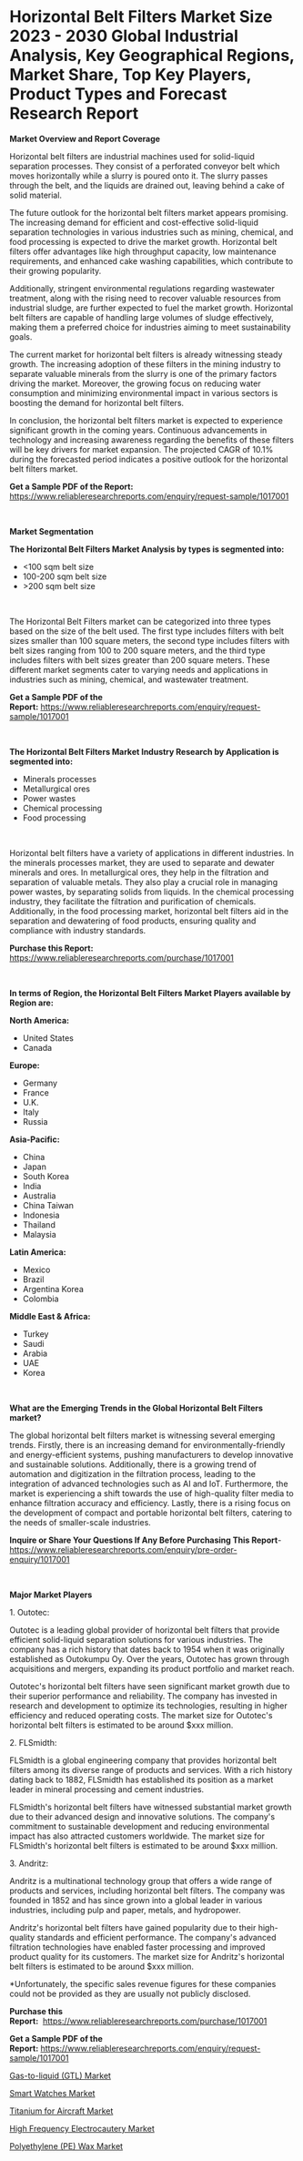 <p><h1>Horizontal Belt Filters Market Size 2023 - 2030 Global Industrial Analysis, Key Geographical Regions, Market Share, Top Key Players, Product Types and Forecast Research Report</h1></p><p><strong>Market Overview and Report Coverage</strong></p>
<p><p>Horizontal belt filters are industrial machines used for solid-liquid separation processes. They consist of a perforated conveyor belt which moves horizontally while a slurry is poured onto it. The slurry passes through the belt, and the liquids are drained out, leaving behind a cake of solid material.</p><p>The future outlook for the horizontal belt filters market appears promising. The increasing demand for efficient and cost-effective solid-liquid separation technologies in various industries such as mining, chemical, and food processing is expected to drive the market growth. Horizontal belt filters offer advantages like high throughput capacity, low maintenance requirements, and enhanced cake washing capabilities, which contribute to their growing popularity.</p><p>Additionally, stringent environmental regulations regarding wastewater treatment, along with the rising need to recover valuable resources from industrial sludge, are further expected to fuel the market growth. Horizontal belt filters are capable of handling large volumes of sludge effectively, making them a preferred choice for industries aiming to meet sustainability goals.</p><p>The current market for horizontal belt filters is already witnessing steady growth. The increasing adoption of these filters in the mining industry to separate valuable minerals from the slurry is one of the primary factors driving the market. Moreover, the growing focus on reducing water consumption and minimizing environmental impact in various sectors is boosting the demand for horizontal belt filters.</p><p>In conclusion, the horizontal belt filters market is expected to experience significant growth in the coming years. Continuous advancements in technology and increasing awareness regarding the benefits of these filters will be key drivers for market expansion. The projected CAGR of 10.1% during the forecasted period indicates a positive outlook for the horizontal belt filters market.</p></p>
<p><strong>Get a Sample PDF of the Report:</strong> <a href="https://www.reliableresearchreports.com/enquiry/request-sample/1017001">https://www.reliableresearchreports.com/enquiry/request-sample/1017001</a></p>
<p>&nbsp;</p>
<p><strong>Market Segmentation</strong></p>
<p><strong>The Horizontal Belt Filters Market Analysis by types is segmented into:</strong></p>
<p><ul><li><100 sqm belt size</li><li>100-200 sqm belt size</li><li>>200 sqm belt size</li></ul></p>
<p>&nbsp;</p>
<p><p>The Horizontal Belt Filters market can be categorized into three types based on the size of the belt used. The first type includes filters with belt sizes smaller than 100 square meters, the second type includes filters with belt sizes ranging from 100 to 200 square meters, and the third type includes filters with belt sizes greater than 200 square meters. These different market segments cater to varying needs and applications in industries such as mining, chemical, and wastewater treatment.</p></p>
<p><strong>Get a Sample PDF of the Report:</strong>&nbsp;<a href="https://www.reliableresearchreports.com/enquiry/request-sample/1017001">https://www.reliableresearchreports.com/enquiry/request-sample/1017001</a></p>
<p>&nbsp;</p>
<p><strong>The Horizontal Belt Filters Market Industry Research by Application is segmented into:</strong></p>
<p><ul><li>Minerals processes</li><li>Metallurgical ores</li><li>Power wastes</li><li>Chemical processing</li><li>Food processing</li></ul></p>
<p>&nbsp;</p>
<p><p>Horizontal belt filters have a variety of applications in different industries. In the minerals processes market, they are used to separate and dewater minerals and ores. In metallurgical ores, they help in the filtration and separation of valuable metals. They also play a crucial role in managing power wastes, by separating solids from liquids. In the chemical processing industry, they facilitate the filtration and purification of chemicals. Additionally, in the food processing market, horizontal belt filters aid in the separation and dewatering of food products, ensuring quality and compliance with industry standards.</p></p>
<p><strong>Purchase this Report:</strong>&nbsp; <a href="https://www.reliableresearchreports.com/purchase/1017001">https://www.reliableresearchreports.com/purchase/1017001</a></p>
<p>&nbsp;</p>
<p><strong>In terms of Region, the Horizontal Belt Filters Market Players available by Region are:</strong></p>
<p>
    <p> <strong> North America: </strong>
        <ul>
            <li>United States</li>
            <li>Canada</li>
        </ul>
        </p> 
    <p> <strong> Europe: </strong>
        <ul>
            <li>Germany</li>
            <li>France</li>
            <li>U.K.</li>
            <li>Italy</li>
            <li>Russia</li>
        </ul>
        </p> 
    <p> <strong> Asia-Pacific: </strong>
        <ul>
            <li>China</li>
            <li>Japan</li>
            <li>South Korea</li>
            <li>India</li>
            <li>Australia</li>
            <li>China Taiwan</li>
            <li>Indonesia</li>
            <li>Thailand</li>
            <li>Malaysia</li>
        </ul>
        </p> 
    <p> <strong> Latin America: </strong>
        <ul>
            <li>Mexico</li>
            <li>Brazil</li>
            <li>Argentina Korea</li>
            <li>Colombia</li>
        </ul>
        </p> 
    <p> <strong> Middle East & Africa: </strong>
        <ul>
            <li>Turkey</li>
            <li>Saudi</li>
            <li>Arabia</li>
            <li>UAE</li>
            <li>Korea</li>
        </ul>
    </p>
    </p>
<p>&nbsp;</p>
<p><strong>What are the Emerging Trends in the Global Horizontal Belt Filters market?</strong></p>
<p><p>The global horizontal belt filters market is witnessing several emerging trends. Firstly, there is an increasing demand for environmentally-friendly and energy-efficient systems, pushing manufacturers to develop innovative and sustainable solutions. Additionally, there is a growing trend of automation and digitization in the filtration process, leading to the integration of advanced technologies such as AI and IoT. Furthermore, the market is experiencing a shift towards the use of high-quality filter media to enhance filtration accuracy and efficiency. Lastly, there is a rising focus on the development of compact and portable horizontal belt filters, catering to the needs of smaller-scale industries.</p></p>
<p><strong>Inquire or Share Your Questions If Any Before Purchasing This Report</strong>- <a href="https://www.reliableresearchreports.com/enquiry/pre-order-enquiry/1017001">https://www.reliableresearchreports.com/enquiry/pre-order-enquiry/1017001</a></p>
<p>&nbsp;</p>
<p><strong>Major Market Players</strong></p>
<p><p>1. Outotec: </p><p>Outotec is a leading global provider of horizontal belt filters that provide efficient solid-liquid separation solutions for various industries. The company has a rich history that dates back to 1954 when it was originally established as Outokumpu Oy. Over the years, Outotec has grown through acquisitions and mergers, expanding its product portfolio and market reach.</p><p>Outotec's horizontal belt filters have seen significant market growth due to their superior performance and reliability. The company has invested in research and development to optimize its technologies, resulting in higher efficiency and reduced operating costs. The market size for Outotec's horizontal belt filters is estimated to be around $xxx million.</p><p>2. FLSmidth: </p><p>FLSmidth is a global engineering company that provides horizontal belt filters among its diverse range of products and services. With a rich history dating back to 1882, FLSmidth has established its position as a market leader in mineral processing and cement industries.</p><p>FLSmidth's horizontal belt filters have witnessed substantial market growth due to their advanced design and innovative solutions. The company's commitment to sustainable development and reducing environmental impact has also attracted customers worldwide. The market size for FLSmidth's horizontal belt filters is estimated to be around $xxx million.</p><p>3. Andritz: </p><p>Andritz is a multinational technology group that offers a wide range of products and services, including horizontal belt filters. The company was founded in 1852 and has since grown into a global leader in various industries, including pulp and paper, metals, and hydropower.</p><p>Andritz's horizontal belt filters have gained popularity due to their high-quality standards and efficient performance. The company's advanced filtration technologies have enabled faster processing and improved product quality for its customers. The market size for Andritz's horizontal belt filters is estimated to be around $xxx million.</p><p>*Unfortunately, the specific sales revenue figures for these companies could not be provided as they are usually not publicly disclosed.</p></p>
<p><strong>Purchase this Report:</strong>&nbsp;&nbsp;<a href="https://www.reliableresearchreports.com/purchase/1017001">https://www.reliableresearchreports.com/purchase/1017001</a></p>
<p></p>
<p><strong>Get a Sample PDF of the Report:</strong>&nbsp;<a href="https://www.reliableresearchreports.com/enquiry/request-sample/1017001">https://www.reliableresearchreports.com/enquiry/request-sample/1017001</a></p>
<p><p><a href="https://medium.com/@reecebednar/gas-to-liquid-gtl-market-size-growth-forecast-2023-2030-ead8f0074fb4">Gas-to-liquid (GTL) Market</a></p><p><a href="https://github.com/GroverBarry/Market-Research-Report-List-1/blob/main/smart-watches-market.md">Smart Watches Market</a></p><p><a href="https://www.linkedin.com/pulse/titanium-aircraft-market-share-amp-new-trends-analysis-report-c7ywe/">Titanium for Aircraft Market</a></p><p><a href="https://www.reportprime.com/high-frequency-electrocautery-r9311">High Frequency Electrocautery Market</a></p><p><a href="https://github.com/RickHolmes3/Market-Research-Report-List-1/blob/main/polyethylene-pe-wax-market.md">Polyethylene (PE) Wax Market</a></p></p>